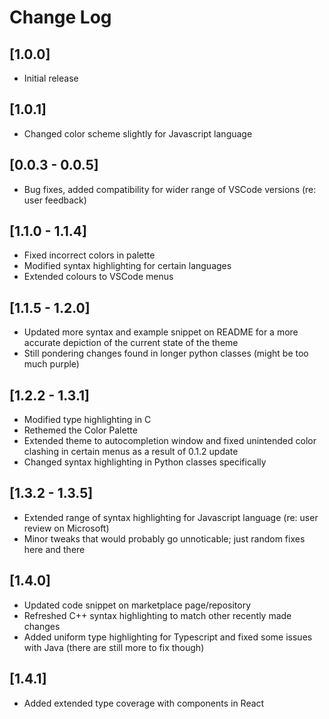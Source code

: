 # Change Log

## [1.0.0]

- Initial release

## [1.0.1]

- Changed color scheme slightly for Javascript language

## [0.0.3 - 0.0.5]

- Bug fixes, added compatibility for wider range of VSCode versions (re: user feedback)

## [1.1.0 - 1.1.4]

- Fixed incorrect colors in palette
- Modified syntax highlighting for certain languages
- Extended colours to VSCode menus

## [1.1.5 - 1.2.0]

- Updated more syntax and example snippet on README for a more accurate depiction of the current state of the theme
- Still pondering changes found in longer python classes (might be too much purple)

## [1.2.2 - 1.3.1]

- Modified type highlighting in C
- Rethemed the Color Palette
- Extended theme to autocompletion window and fixed unintended color clashing in certain menus as a result of 0.1.2 update
- Changed syntax highlighting in Python classes specifically

## [1.3.2 - 1.3.5]

- Extended range of syntax highlighting for Javascript language (re: user review on Microsoft) 
- Minor tweaks that would probably go unnoticable; just random fixes here and there

## [1.4.0]

- Updated code snippet on marketplace page/repository
- Refreshed C++ syntax highlighting to match other recently made changes
- Added uniform type highlighting for Typescript and fixed some issues with Java (there are still more to fix though)

## [1.4.1]

- Added extended type coverage with components in React
